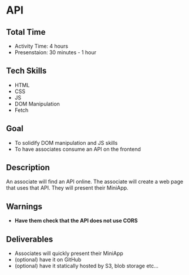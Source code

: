 # API

## Total Time 
- Activity Time: 4 hours
- Presenstaion: 30 minutes - 1 hour

## Tech Skills
- HTML
- CSS
- JS
- DOM Manipulation
- Fetch 

## Goal
- To solidify DOM manipulation and JS skills
- To have associates consume an API on the frontend

## Description
An associate will find an API online. The associate will create a web page that uses that API. They will present their MiniApp.

## Warnings
- **Have them check that the API does not use CORS**

## Deliverables
- Associates will quickly present their MiniApp
- (optional) have it on GitHub
- (optional) have it statically hosted by S3, blob storage etc...
